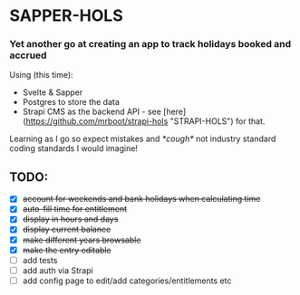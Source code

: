 # SAPPER-HOLS

### Yet another go at creating an app to track holidays booked and accrued

Using (this time):

- Svelte & Sapper
- Postgres to store the data
- Strapi CMS as the backend API - see [here] (https://github.com/mrboot/strapi-hols "STRAPI-HOLS") for that.

Learning as I go so expect mistakes and _\*cough\*_ not industry standard coding standards I would imagine!

## TODO:

- [x] ~~account for weekends and bank holidays when calculating time~~
- [x] ~~auto-fill time for entitlement~~
- [x] ~~display in hours and days~~
- [x] ~~display current balance~~
- [x] ~~make different years browsable~~
- [x] ~~make the entry editable~~
- [ ] add tests
- [ ] add auth via Strapi
- [ ] add config page to edit/add categories/entitlements etc